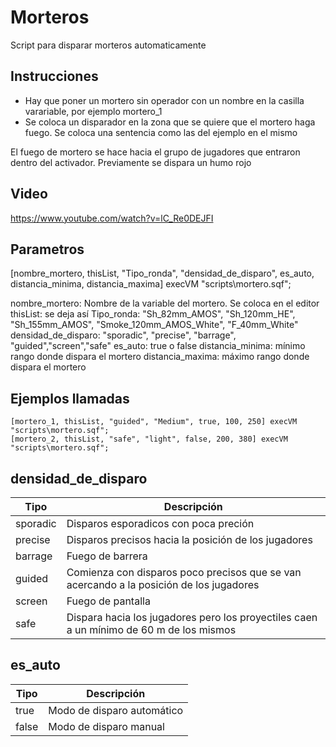# Morteros

Script para disparar morteros automaticamente



## Instrucciones

* Hay que poner un mortero sin operador con un nombre en la casilla varariable, por ejemplo mortero_1
* Se coloca un disparador en la zona que se quiere que el mortero haga fuego. Se coloca una sentencia como las del ejemplo en el mismo

El fuego de mortero se hace hacia el grupo de jugadores que entraron dentro del activador. Previamente se dispara un humo rojo

## Video
https://www.youtube.com/watch?v=lC_Re0DEJFI

## Parametros

[nombre_mortero, thisList, "Tipo_ronda", "densidad_de_disparo", es_auto, distancia_minima, distancia_maxima] execVM "scripts\mortero.sqf";

nombre_mortero: Nombre de la variable del mortero. Se coloca en el editor
thisList: se deja así
Tipo_ronda: "Sh_82mm_AMOS", "Sh_120mm_HE", "Sh_155mm_AMOS", "Smoke_120mm_AMOS_White", "F_40mm_White"
densidad_de_disparo: "sporadic", "precise", "barrage", "guided","screen","safe"
es_auto: true o false
distancia_minima: mínimo rango donde dispara el mortero
distancia_maxima: máximo rango donde dispara el mortero


## Ejemplos llamadas
    
    [mortero_1, thisList, "guided", "Medium", true, 100, 250] execVM "scripts\mortero.sqf";
    [mortero_2, thisList, "safe", "light", false, 200, 380] execVM "scripts\mortero.sqf";


## densidad_de_disparo

Tipo | Descripción
--- | ---
sporadic | Disparos esporadicos con poca preción
precise | Disparos precisos hacia la posición de los jugadores
barrage | Fuego de barrera
guided | Comienza con disparos poco precisos que se van acercando a la posición de los jugadores
screen | Fuego de pantalla
safe | Dispara hacia los jugadores pero los proyectiles caen a un mínimo de 60 m de los mismos


## es_auto

Tipo | Descripción
--- | ---
true | Modo de disparo automático
false | Modo de disparo manual

